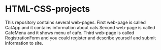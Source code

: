 # HTML-CSS-projects
This repository contains several web-pages. 
First web-page is called CatApp and it contains information about cats
Second web-page is called CafeMenu and it shows menu of cafe.
Third web-page is called RegistrationForm and you could register and describe yourself and submit information to site.
